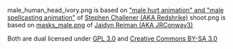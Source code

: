 male_human_head_ivory.png is based on ["male hurt animation" and "male spellcasting animation"](http://lpc.opengameart.org/static/lpc-style-guide/assets.html) of [Stephen Challener (AKA Redshrike)](https://opengameart.org/users/redshrike)
shoot.png is based on [masks_male.png](https://github.com/jrconway3/Universal-LPC-spritesheet/blob/master/_build/hair/masks_male.png) of [Jaidyn Reiman (AKA JRConway3)](https://opengameart.org/users/jaidynreiman)

Both are dual licensed under [GPL 3.0](http://www.gnu.org/licenses/gpl-3.0.html) and [Creative Commons BY-SA 3.0](http://creativecommons.org/licenses/by-sa/3.0/)